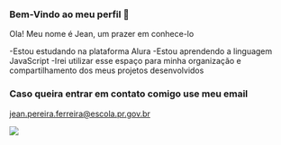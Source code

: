 ### Bem-Vindo ao meu perfil 🤙

Ola! Meu nome é Jean, um prazer em conhece-lo

 -Estou estudando na plataforma Alura
 -Estou aprendendo a linguagem JavaScript
 -Irei utilizar esse espaço para minha organização e compartilhamento dos meus projetos desenvolvidos

### Caso queira entrar em contato comigo use meu email

jean.pereira.ferreira@escola.pr.gov.br

![](https://media.tenor.com/ZEwHKp6J29QAAAAC/mexican-kid.gif)
